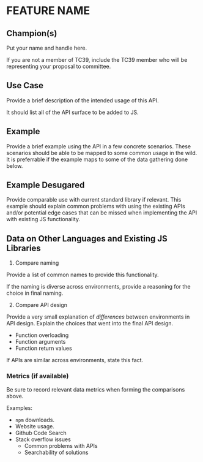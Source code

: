 # FEATURE NAME

## Champion(s)

Put your name and handle here.

If you are not a member of TC39, include the TC39 member who will be representing your proposal to committee.

## Use Case

Provide a brief description of the intended usage of this API.

It should list all of the API surface to be added to JS.

## Example

Provide a brief example using the API in a few concrete scenarios.
These scenarios should be able to be mapped to some common usage in the wild. It is preferrable if the example maps to some of the data gathering done below.

## Example Desugared

Provide comparable use with current standard library if relevant.
This example should explain common problems with using the existing APIs and/or potential edge cases that can be missed when implementing the API with existing JS functionality.

## Data on Other Languages and Existing JS Libraries

1. Compare naming

Provide a list of common names to provide this functionality.

If the naming is diverse across environments, provide a reasoning for the choice in final naming.

2. Compare API design

Provide a very small explanation of *differences* between environments in API design. Explain the choices that went into the final API design.

* Function overloading
* Function arguments
* Function return values

If APIs are similar across environments, state this fact.

### Metrics (if available)

Be sure to record relevant data metrics when forming the comparisons above.

Examples:

* `npm` downloads.
* Website usage.
* Github Code Search
* Stack overflow issues
  * Common problems with APIs
  * Searchability of solutions
